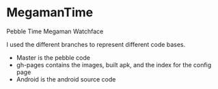 # MegamanTime
Pebble Time Megaman Watchface

I used the different branches to represent different code bases.
* Master is the pebble code
* gh-pages contains the images, built apk, and the index for the config page
* Android is the android source code
